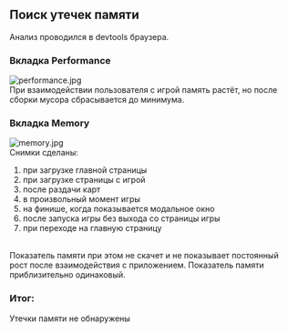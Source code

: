 ## Поиск утечек памяти

Анализ проводился в devtools браузера.

### Вкладка Performance
![performance.jpg](./public/performance.jpg)<br>
При взаимодействии пользователя с игрой память растёт, но после сборки мусора сбрасывается до минимума.

### Вкладка Memory
![memory.jpg](./public/memory.jpg)<br>
Снимки сделаны:
1. при загрузке главной страницы
2. при загрузке страницы с игрой
3. после раздачи карт
4. в произвольный момент игры
5. на финише, когда показывается модальное окно
6. после запуска игры без выхода со страницы игры
7. при переходе на главную страницу
<br>
Показатель памяти при этом не скачет и не показывает постоянный рост после взаимодействия с приложением. Показатель памяти приблизительно одинаковый.

### Итог:
Утечки памяти не обнаружены
